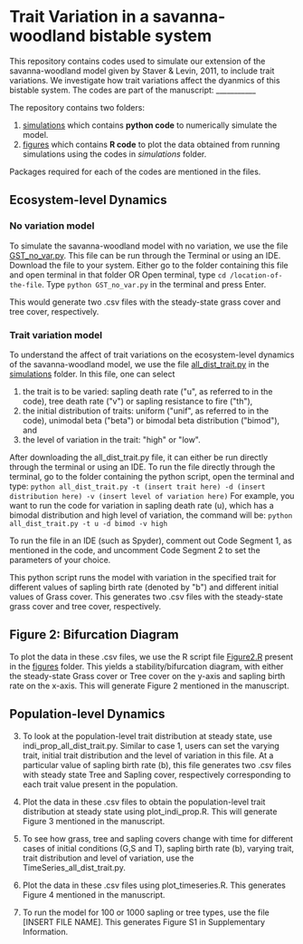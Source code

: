 # Trait Variation in a savanna-woodland bistable system

This repository contains codes used to simulate our extension of the savanna-woodland model given by Staver & Levin, 2011, to include trait variations. We investigate how trait variations affect the dyanmics of this bistable system. The codes are part of the manuscript: ___________

The repository contains two folders:
1. [simulations](https://github.com/tee-lab/trait-variation/tree/8aebff27515786bcf7eb8262f35760350e353f1b/simulations) which contains **python code** to numerically simulate the model.
2. [figures](https://github.com/tee-lab/trait-variation/tree/8aebff27515786bcf7eb8262f35760350e353f1b/figures) which contains **R code** to plot the data obtained from running simulations using the codes in *simulations* folder.

Packages required for each of the codes are mentioned in the files. 

## Ecosystem-level Dynamics

### No variation model

To simulate the savanna-woodland model with no variation, we use the file [GST_no_var.py](https://github.com/tee-lab/trait-variation/blob/33576342042848f3cf356af291941adec28216ca/simulations/GST_no_var.py). This file can be run through the Terminal or using an IDE. 
Download the file to your system. 
Either go to the folder containing this file and open terminal in that folder OR Open terminal, type `cd /location-of-the-file`.
Type `python GST_no_var.py` in the terminal and press Enter.

This would generate two .csv files with the steady-state grass cover and tree cover, respectively.

### Trait variation model
To understand the affect of trait variations on the ecosystem-level dynamics of the savanna-woodland model, we use the file [all_dist_trait.py](https://github.com/tee-lab/trait-variation/blob/8aebff27515786bcf7eb8262f35760350e353f1b/simulations/all_dist_trait.py) in the [simulations](https://github.com/tee-lab/trait-variation/tree/8aebff27515786bcf7eb8262f35760350e353f1b/simulations) folder. In this file, one can select 
1. the trait is to be varied: sapling death rate ("u", as referred to in the code), tree death rate ("v") or sapling resistance to fire ("th"),
2. the initial distribution of traits: uniform ("unif", as referred to in the code), unimodal beta ("beta") or bimodal beta distribution ("bimod"), and
3. the level of variation in the trait: "high" or "low".

After downloading the all_dist_trait.py file, it can either be run directly through the terminal or using an IDE. To run the file directly through the terminal, go to the folder containing the python script, open the terminal and type:
`python all_dist_trait.py -t (insert trait here) -d (insert distribution here) -v (insert level of variation here)`
For example, you want to run the code for variation in sapling death rate (u), which has a bimodal distribution and high level of variation, the command will be:
`python all_dist_trait.py -t u -d bimod -v high`

To run the file in an IDE (such as Spyder), comment out Code Segment 1, as mentioned in the code, and uncomment Code Segment 2 to set the parameters of your choice.

This python script runs the model with variation in the specified trait for different values of sapling birth rate (denoted by "b") and different initial values of Grass cover.
This generates two .csv files with the steady-state grass cover and tree cover, respectively.

## Figure 2: Bifurcation Diagram
To plot the data in these .csv files, we use the R script file [Figure2.R](https://github.com/tee-lab/trait-variation/blob/504ac4bc1de92da170a0100e91266c7a6ceed034/figures/Figure2.R) present in the [figures](https://github.com/tee-lab/trait-variation/tree/8aebff27515786bcf7eb8262f35760350e353f1b/figures) folder. This yields a stability/bifurcation diagram, with either the steady-state Grass cover or Tree cover on the y-axis and sapling birth rate on the x-axis. This will generate Figure 2 mentioned in the manuscript.

## Population-level Dynamics

3. To look at the population-level trait distribution at steady state, use indi_prop_all_dist_trait.py. Similar to case 1, users can set the varying trait, initial trait distribution and the level of variation in this file. At a particular value of sapling birth rate (b), this file generates two .csv files with steady state Tree and Sapling cover, respectively corresponding to each trait value present in the population.
4. Plot the data in these .csv files to obtain the population-level trait distribution at steady state using plot_indi_prop.R. This will generate Figure 3 mentioned in the manuscript.

5. To see how grass, tree and sapling covers change with time for different cases of initial conditions (G,S and T), sapling birth rate (b), varying trait, trait distribution and level of variation, use the TimeSeries_all_dist_trait.py. 
6. Plot the data in these .csv files using plot_timeseries.R. This generates Figure 4 mentioned in the manuscript.

7. To run the model for 100 or 1000 sapling or tree types, use the file [INSERT FILE NAME]. This generates Figure S1 in Supplementary Information.
